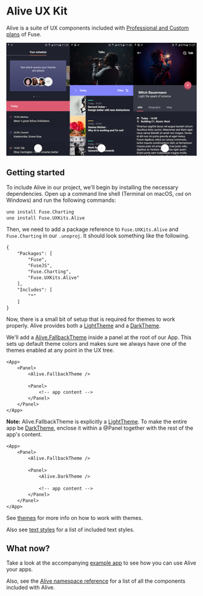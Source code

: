 # Alive UX Kit

Alive is a suite of UX components included with [Professional and Custom plans](https://fusetools.com/plans) of Fuse.

![screenshots](../../media/alive/screenshots.png)

## Getting started

To include Alive in our project, we'll begin by installing the necessary dependencies.
Open up a command line shell (Terminal on macOS, `cmd` on Windows) and run the following commands:

	uno install Fuse.Charting
	uno install Fuse.UXKits.Alive

Then, we need to add a package reference to `Fuse.UXKits.Alive` and `Fuse.Charting` in our `.unoproj`.
It should look something like the following.

	{
		"Packages": [
			"Fuse",
			"FuseJS",
			"Fuse.Charting",
			"Fuse.UXKits.Alive"
		],
		"Includes": [
			"*"
		]
	}


Now, there is a small bit of setup that is required for themes to work properly.
Alive provides both a [LightTheme](api:alive/lighttheme) and a [DarkTheme](api:alive/darktheme).

We'll add a [Alive.FallbackTheme](api:alive/fallbacktheme) inside a panel at the root of our App.
This sets up default theme colors and makes sure we always have one of the themes enabled at any point in the UX tree.

	<App>
		<Panel>
			<Alive.FallbackTheme />

			<Panel>
				<!-- app content -->
			</Panel>
		</Panel>
	</App>


**Note:** Alive.FallbackTheme is explicitly a [LightTheme](api:alive/lighttheme).
To make the entire app be [DarkTheme](api:alive/darktheme), enclose it within a @Panel together with the rest of the app's content.

	<App>
		<Panel>
			<Alive.FallbackTheme />

			<Panel>
				<Alive.DarkTheme />

				<!-- app content -->
			</Panel>
		</Panel>
	</App>


See [themes](themes.md) for more info on how to work with themes.

Also see [text styles](textstyles.md) for a list of included text styles.

## What now?

Take a look at the accompanying [example app](https://github.com/fusetools/fuse-alive-ux-kit-example) to see how you can use Alive your apps.

Also, see the [Alive namespace reference](api:alive) for a list of all the components included with Alive.